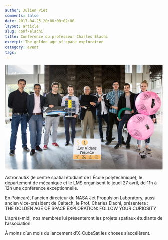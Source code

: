 ```yaml
---
author: Julien Piet
comments: false
date: 2017-04-25 20:00:00+02:00
layout: article
slug: conf-elachi
title: Conference du professeur Charles Elachi
excerpt: The golden age of space exploration
category: event
tags:
---
```


[![Les X dans l espace](/images/event1.jpg)](/images/event1.jpg)

AstronautiX (le centre spatial étudiant de l'École polytechnique), le département de mécanique et le LMS organisent le jeudi 27 avril, de 11h à 12h une conférence exceptionnelle.  

En Poincaré, l'ancien directeur du NASA Jet Propulsion Laboratory, aussi ancien vice-président de Caltech, le Prof. Charles Elachi, présentera :  
THE GOLDEN AGE OF SPACE EXPLORATION: FOLLOW YOUR CURIOSITY   

L’après-midi, nos membres lui présenteront les projets spatiaux étudiants de l’association.  

À moins d’un mois du lancement d’X-CubeSat les choses s’accélèrent.  


